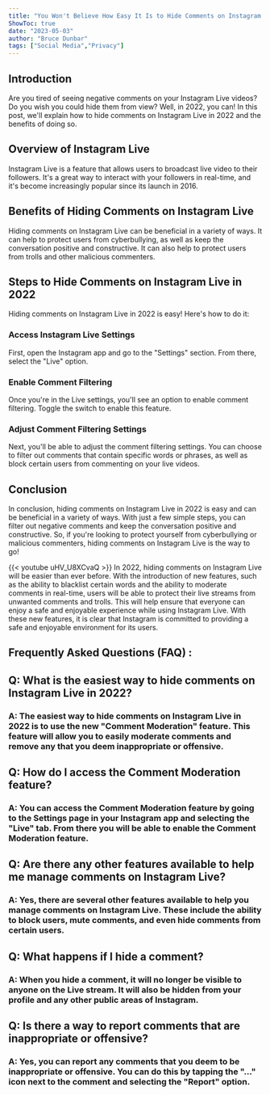 ```yaml
---
title: "You Won't Believe How Easy It Is to Hide Comments on Instagram Live in 2022!"
ShowToc: true 
date: "2023-05-03"
author: "Bruce Dunbar" 
tags: ["Social Media","Privacy"]
---
```

## Introduction

Are you tired of seeing negative comments on your Instagram Live videos? Do you wish you could hide them from view? Well, in 2022, you can! In this post, we'll explain how to hide comments on Instagram Live in 2022 and the benefits of doing so.

## Overview of Instagram Live

Instagram Live is a feature that allows users to broadcast live video to their followers. It's a great way to interact with your followers in real-time, and it's become increasingly popular since its launch in 2016.

## Benefits of Hiding Comments on Instagram Live

Hiding comments on Instagram Live can be beneficial in a variety of ways. It can help to protect users from cyberbullying, as well as keep the conversation positive and constructive. It can also help to protect users from trolls and other malicious commenters.

## Steps to Hide Comments on Instagram Live in 2022

Hiding comments on Instagram Live in 2022 is easy! Here's how to do it:

### Access Instagram Live Settings

First, open the Instagram app and go to the "Settings" section. From there, select the "Live" option.

### Enable Comment Filtering

Once you're in the Live settings, you'll see an option to enable comment filtering. Toggle the switch to enable this feature.

### Adjust Comment Filtering Settings

Next, you'll be able to adjust the comment filtering settings. You can choose to filter out comments that contain specific words or phrases, as well as block certain users from commenting on your live videos.

## Conclusion

In conclusion, hiding comments on Instagram Live in 2022 is easy and can be beneficial in a variety of ways. With just a few simple steps, you can filter out negative comments and keep the conversation positive and constructive. So, if you're looking to protect yourself from cyberbullying or malicious commenters, hiding comments on Instagram Live is the way to go!

{{< youtube uHV_U8XCvaQ >}} 
In 2022, hiding comments on Instagram Live will be easier than ever before. With the introduction of new features, such as the ability to blacklist certain words and the ability to moderate comments in real-time, users will be able to protect their live streams from unwanted comments and trolls. This will help ensure that everyone can enjoy a safe and enjoyable experience while using Instagram Live. With these new features, it is clear that Instagram is committed to providing a safe and enjoyable environment for its users.

## Frequently Asked Questions (FAQ) :
<h2>Q: What is the easiest way to hide comments on Instagram Live in 2022?</h2>

<h3>A: The easiest way to hide comments on Instagram Live in 2022 is to use the new "Comment Moderation" feature. This feature will allow you to easily moderate comments and remove any that you deem inappropriate or offensive. </h3>

<h2>Q: How do I access the Comment Moderation feature?</h2>

<h3>A: You can access the Comment Moderation feature by going to the Settings page in your Instagram app and selecting the "Live" tab. From there you will be able to enable the Comment Moderation feature. </h3>

<h2>Q: Are there any other features available to help me manage comments on Instagram Live?</h2>

<h3>A: Yes, there are several other features available to help you manage comments on Instagram Live. These include the ability to block users, mute comments, and even hide comments from certain users. </h3>

<h2>Q: What happens if I hide a comment?</h2>

<h3>A: When you hide a comment, it will no longer be visible to anyone on the Live stream. It will also be hidden from your profile and any other public areas of Instagram. </h3>

<h2>Q: Is there a way to report comments that are inappropriate or offensive?</h2>

<h3>A: Yes, you can report any comments that you deem to be inappropriate or offensive. You can do this by tapping the "..." icon next to the comment and selecting the "Report" option. </h3>


